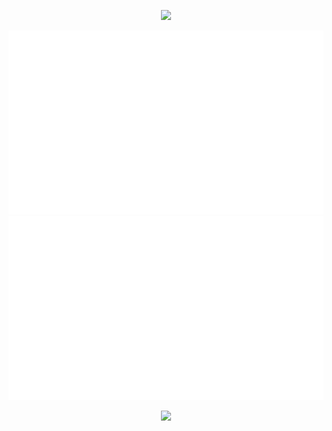 <p align="center">
  <img src="https://capsule-render.vercel.app/api?type=waving&height=180&color=timeGradient&text=Hello%20Everyone!&section=header&reversal=false&textBg=false&fontAlign=40&animation=twinkling&fontSize=50"/>
</p>


![Nilesh Mandal's Github Stats](https://raw.githubusercontent.com/nilemandal/github-stats/master/generated/overview.svg#gh-light-mode-only)
![Language used (By File Size)](https://raw.githubusercontent.com/nilemandal/github-stats/master/generated/languages.svg#gh-light-mode-only)

<p align="center">
  <img src="https://capsule-render.vercel.app/api?type=waving&height=120&color=timeGradient&text=Thank%20you&section=footer&reversal=false&textBg=false&fontAlign=85&animation=twinkling&fontSize=40&descAlign=0&descAlignY=0&fontAlignY=30"/>
</p>
